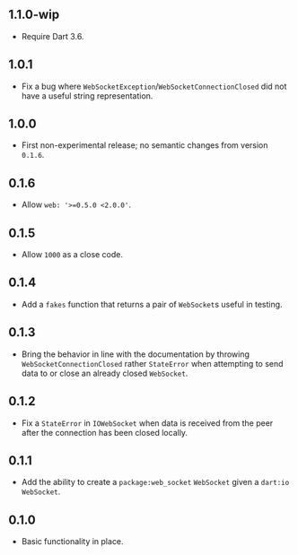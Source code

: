 ## 1.1.0-wip

- Require Dart 3.6.

## 1.0.1

- Fix a bug where `WebSocketException`/`WebSocketConnectionClosed` did not
  have a useful string representation.

## 1.0.0

- First non-experimental release; no semantic changes from version `0.1.6`.

## 0.1.6

- Allow `web: '>=0.5.0 <2.0.0'`.

## 0.1.5

- Allow `1000` as a close code.

## 0.1.4

- Add a `fakes` function that returns a pair of `WebSocket`s useful in
  testing.

## 0.1.3

- Bring the behavior in line with the documentation by throwing
  `WebSocketConnectionClosed` rather `StateError` when attempting to send
  data to or close an already closed `WebSocket`.

## 0.1.2

- Fix a `StateError` in `IOWebSocket` when data is received from the peer
  after the connection has been closed locally.

## 0.1.1

- Add the ability to create a `package:web_socket` `WebSocket` given a
  `dart:io` `WebSocket`.

## 0.1.0

- Basic functionality in place.
